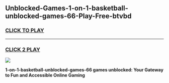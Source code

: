 
## Unblocked-Games-1-on-1-basketball-unblocked-games-66-Play-Free-btvbd
<h3>
<a href="https://premium76.site?title=1-on-1-basketball-unblocked-games-66&ref=23A">CLICK TO PLAY</a></h3>
<hr>

<h3>
<a href="https://premium76.site?title=1-on-1-basketball-unblocked-games-66&ref=23A">CLICK 2 PLAY</a>
  
</h3>

<a href="https://premium76.site?title=1-on-1-basketball-unblocked-games-66&ref=23A"><img src="https://clearcache.store/games.png"></a>


**1-on-1-basketball-unblocked-games-66 games unblocked: Your Gateway to Fun and Accessible Online Gaming**
